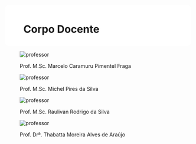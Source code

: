 <div class="corpo-docente-container">
<div class="corpo-docente-titulo">
<div style="background-color: rgba(255,255,255,0.85); padding-left: 50px; padding-right: 50px; padding-top: 10px; padding-bottom: 10px; border-radius: 10px;">

<!-- _class: lead -->
# Corpo Docente

</div>
</div>
<div class="corpo-docente-foto-1">
<figure>

![professor](https://i.imgur.com/0h1FMXD.png)

<figcaption class="legenda-professor">Prof. M.Sc. Marcelo Caramuru Pimentel Fraga</figcaption>
</figure>
</div>
<div class="corpo-docente-foto-2">
<figure>

![professor](https://i.imgur.com/zTgrx0R.png)

<figcaption class="legenda-professor">Prof. M.Sc. Michel Pires da Silva</figcaption>
</figure>
</div>
<div class="corpo-docente-foto-3">
<figure>

![professor](https://i.imgur.com/JpJzJ4w.png)

<figcaption class="legenda-professor">Prof. M.Sc. Raulivan Rodrigo da Silva</figcaption>
</figure>
</div>
<div class="corpo-docente-foto-4">
<figure>

![professor](https://i.imgur.com/Jn3K2pA.png)

<figcaption class="legenda-professor">Prof. Drª. Thabatta Moreira Alves de Araújo</figcaption>
</figure>
</div>
</div>
</div>
